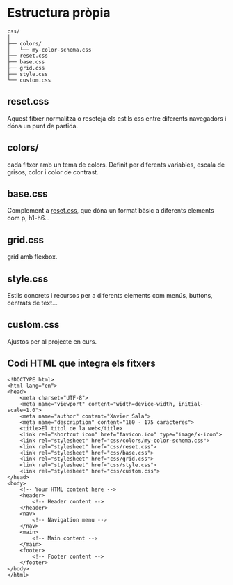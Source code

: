 # Estructura pròpia

```
css/
│
├── colors/
│   └── my-color-schema.css
├── reset.css
├── base.css
├── grid.css
├── style.css
└── custom.css
```
## reset.css
Aquest fitxer normalitza o reseteja els estils css entre diferents navegadors i dóna un punt de partida.

## colors/
cada fitxer amb un tema de colors. Definit per diferents variables, escala de grisos, color i color de contrast.

## base.css
Complement a [reset.css](##reset.css), que dóna un format bàsic a diferents elements com p, h1-h6...

## grid.css
grid amb flexbox.

## style.css
Estils concrets i recursos per a diferents elements com menús, 
buttons, centrats de text...

## custom.css
Ajustos per al projecte en curs.


## Codi HTML que integra els fitxers
```
<!DOCTYPE html>
<html lang="en">
<head>
    <meta charset="UTF-8">
    <meta name="viewport" content="width=device-width, initial-scale=1.0">
    <meta name="author" content="Xavier Sala">
    <meta name="description" content="160 - 175 caracteres">
    <title>El títol de la web</title>
    <link rel="shortcut icon" href="favicon.ico" type="image/x-icon">
    <link rel="stylesheet" href="css/colors/my-color-schema.css">
    <link rel="stylesheet" href="css/reset.css">
    <link rel="stylesheet" href="css/base.css">
    <link rel="stylesheet" href="css/grid.css">
    <link rel="stylesheet" href="css/style.css">
    <link rel="stylesheet" href="css/custom.css">
</head>
<body>
    <!-- Your HTML content here -->
    <header>
        <!-- Header content -->
    </header>
    <nav>
        <!-- Navigation menu -->
    </nav>
    <main>
        <!-- Main content -->
    </main>
    <footer>
        <!-- Footer content -->
    </footer>
</body>
</html>
```